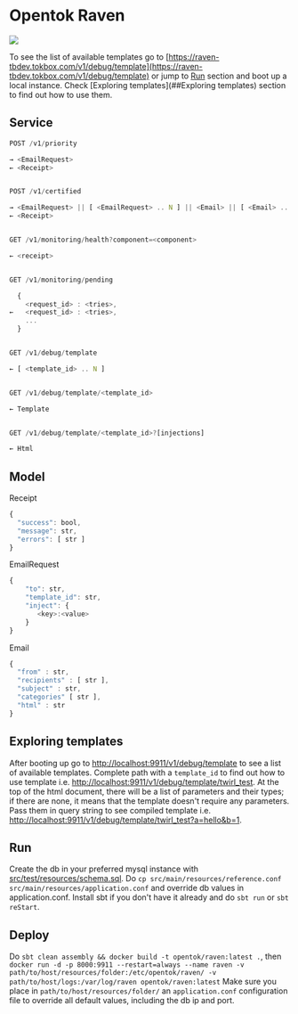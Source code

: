 # Opentok Raven
![](http://orig01.deviantart.net/11fe/f/2010/217/7/8/giant_raven_flying_by_furansu.gif)

To see the list of available templates go to [https://raven-tbdev.tokbox.com/v1/debug/template](https://raven-tbdev.tokbox.com/v1/debug/template) or
jump to [Run](#Run) section and boot up a local instance. Check [Exploring templates](##Exploring templates) section to find out how to use them.

## Service

```javascript
POST /v1/priority

→ <EmailRequest>
← <Receipt>


POST /v1/certified

→ <EmailRequest> || [ <EmailRequest> .. N ] || <Email> || [ <Email> .. N ]
← <Receipt>


GET /v1/monitoring/health?component=<component>

← <receipt>


GET /v1/monitoring/pending

  {
    <request_id> : <tries>,
←   <request_id> : <tries>,
    ...
  }


GET /v1/debug/template

← [ <template_id> .. N ]


GET /v1/debug/template/<template_id>

← Template


GET /v1/debug/template/<template_id>?[injections]

← Html
```

## Model

Receipt
```javascript
{
  "success": bool,
  "message": str,
  "errors": [ str ]
}
```

EmailRequest
```javascript
{
    "to": str,
    "template_id": str,
    "inject": {
       <key>:<value>
    }
}
```

Email
```javascript
{
  "from" : str,
  "recipients" : [ str ],
  "subject" : str,
  "categories" [ str ],
  "html" : str
}
```

## Exploring templates
After booting up go to [http://localhost:9911/v1/debug/template](http://localhost:9911/v1/debug/template) to see a list of available templates. Complete path with a `template_id` to find out how to use template i.e. [http://localhost:9911/v1/debug/template/twirl_test](http://localhost:9911/v1/debug/template/twirl_test). At the top of the html document, there will be a list of parameters and their types; if there are none, it means that the template doesn't require any parameters. Pass them in query string to see compiled template i.e. [http://localhost:9911/v1/debug/template/twirl_test?a=hello&b=1](http://localhost:9911/v1/debug/template/twirl_test?a=hello&b=1).

## Run
Create the db in your preferred mysql instance with [src/test/resources/schema.sql](schema.sql). Do `cp src/main/resources/reference.conf src/main/resources/application.conf` and override db values in application.conf. Install sbt if you don't have it already and do `sbt run` or `sbt reStart`.

## Deploy
Do `sbt clean assembly && docker build -t opentok/raven:latest .`, then `docker run -d -p 8000:9911 --restart=always --name raven -v path/to/host/resources/folder:/etc/opentok/raven/ -v path/to/host/logs:/var/log/raven opentok/raven:latest`
Make sure you place in `path/to/host/resources/folder/` an `application.conf` configuration file to override all default values, including the db ip and port.
